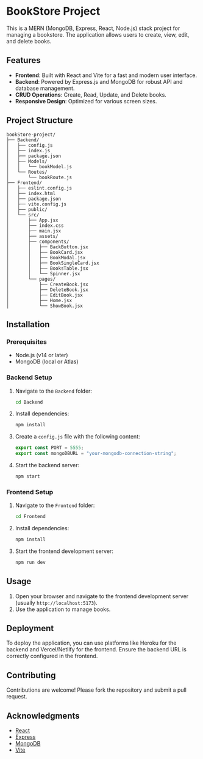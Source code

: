 # BookStore Project

This is a MERN (MongoDB, Express, React, Node.js) stack project for managing a bookstore. The application allows users to create, view, edit, and delete books.

## Features

- **Frontend**: Built with React and Vite for a fast and modern user interface.
- **Backend**: Powered by Express.js and MongoDB for robust API and database management.
- **CRUD Operations**: Create, Read, Update, and Delete books.
- **Responsive Design**: Optimized for various screen sizes.

## Project Structure

```
bookStore-project/
├── Backend/
│   ├── config.js
│   ├── index.js
│   ├── package.json
│   ├── Models/
│   │   └── bookModel.js
│   └── Routes/
│       └── bookRoute.js
├── Frontend/
│   ├── eslint.config.js
│   ├── index.html
│   ├── package.json
│   ├── vite.config.js
│   ├── public/
│   └── src/
│       ├── App.jsx
│       ├── index.css
│       ├── main.jsx
│       ├── assets/
│       ├── components/
│       │   ├── BackButton.jsx
│       │   ├── BookCard.jsx
│       │   ├── BookModal.jsx
│       │   ├── BookSingleCard.jsx
│       │   ├── BooksTable.jsx
│       │   └── Spinner.jsx
│       └── pages/
│           ├── CreateBook.jsx
│           ├── DeleteBook.jsx
│           ├── EditBook.jsx
│           ├── Home.jsx
│           └── ShowBook.jsx
```

## Installation

### Prerequisites

- Node.js (v14 or later)
- MongoDB (local or Atlas)

### Backend Setup

1. Navigate to the `Backend` folder:
   ```bash
   cd Backend
   ```
2. Install dependencies:
   ```bash
   npm install
   ```
3. Create a `config.js` file with the following content:
   ```javascript
   export const PORT = 5555;
   export const mongoDBURL = "your-mongodb-connection-string";
   ```
4. Start the backend server:
   ```bash
   npm start
   ```

### Frontend Setup

1. Navigate to the `Frontend` folder:
   ```bash
   cd Frontend
   ```
2. Install dependencies:
   ```bash
   npm install
   ```
3. Start the frontend development server:
   ```bash
   npm run dev
   ```

## Usage

1. Open your browser and navigate to the frontend development server (usually `http://localhost:5173`).
2. Use the application to manage books.

## Deployment

To deploy the application, you can use platforms like Heroku for the backend and Vercel/Netlify for the frontend. Ensure the backend URL is correctly configured in the frontend.

## Contributing

Contributions are welcome! Please fork the repository and submit a pull request.



## Acknowledgments

- [React](https://reactjs.org/)
- [Express](https://expressjs.com/)
- [MongoDB](https://www.mongodb.com/)
- [Vite](https://vitejs.dev/)
